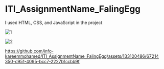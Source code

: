 # ITI_AssignmentName_FalingEgg

I used HTML, CSS, and JavaScript in the project

![1](https://github.com/info-kareemmohamed/ITI_AssignmentName_FalingEgg/assets/133100486/0b3a1a5a-fe47-497f-9561-6738fa215906)


![2](https://github.com/info-kareemmohamed/ITI_AssignmentName_FalingEgg/assets/133100486/f09aafb0-d5c5-4801-9973-bab60dbd7b36)





https://github.com/info-kareemmohamed/ITI_AssignmentName_FalingEgg/assets/133100486/67214350-c951-4095-bcc7-2227b1ccbb9f

